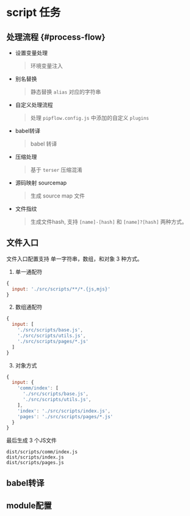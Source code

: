 # script 任务


## 处理流程 {#process-flow}

* 设置变量处理
  > 环境变量注入
* 别名替换
  > 静态替换 `alias` 对应的字符串
* 自定义处理流程
  > 处理 `pipflow.config.js` 中添加的自定义 `plugins`
* babel转译
  > babel 转译
* 压缩处理
  > 基于 `terser` 压缩混淆
* 源码映射 sourcemap
  > 生成 source map 文件
* 文件指纹
  > 生成文件hash, 支持 `[name]-[hash]` 和 `[name]?[hash]` 两种方式。


## 文件入口

文件入口配置支持 单一字符串，数组，和对象 3 种方式。

1. 单一通配符
```js
{
  input: './src/scripts/**/*.{js,mjs}'
}
```

2. 数组通配符
```js
{
  input: [
    './src/scripts/base.js',
    './src/scripts/utils.js',
    './src/scripts/pages/*.js'
  ]
}
```

3. 对象方式
```js
{
  input: {
    'comm/index': [
      './src/scripts/base.js',
      './src/scripts/utils.js',
    ],
    'index': './src/scripts/index.js',
    'pages': './src/scripts/pages/*.js'
  }
}
```

最后生成 3 个JS文件
```
dist/scripts/comm/index.js
dist/scripts/index.js
dist/scripts/pages.js
```


## babel转译


## module配置


